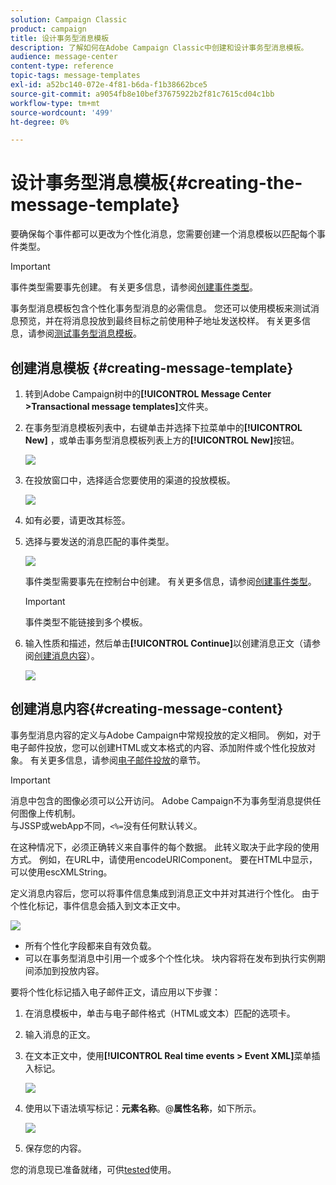```yaml
---
solution: Campaign Classic
product: campaign
title: 设计事务型消息模板
description: 了解如何在Adobe Campaign Classic中创建和设计事务型消息模板。
audience: message-center
content-type: reference
topic-tags: message-templates
exl-id: a52bc140-072e-4f81-b6da-f1b38662bce5
source-git-commit: a9054fb8e10bef37675922b2f81c7615cd04c1bb
workflow-type: tm+mt
source-wordcount: '499'
ht-degree: 0%

---
```


# 设计事务型消息模板{#creating-the-message-template}

要确保每个事件都可以更改为个性化消息，您需要创建一个消息模板以匹配每个事件类型。

>[!IMPORTANT]
>
>事件类型需要事先创建。 有关更多信息，请参阅[创建事件类型](../../message-center/using/creating-event-types.md)。

事务型消息模板包含个性化事务型消息的必需信息。 您还可以使用模板来测试消息预览，并在将消息投放到最终目标之前使用种子地址发送校样。 有关更多信息，请参阅[测试事务型消息模板](../../message-center/using/testing-message-templates.md)。

## 创建消息模板 {#creating-message-template}

1. 转到Adobe Campaign树中的&#x200B;**[!UICONTROL Message Center >Transactional message templates]**&#x200B;文件夹。

1. 在事务型消息模板列表中，右键单击并选择下拉菜单中的&#x200B;**[!UICONTROL New]** ，或单击事务型消息模板列表上方的&#x200B;**[!UICONTROL New]**&#x200B;按钮。

   ![](assets/messagecenter_create_model_001.png)

1. 在投放窗口中，选择适合您要使用的渠道的投放模板。

   ![](assets/messagecenter_create_model_002.png)

1. 如有必要，请更改其标签。

1. 选择与要发送的消息匹配的事件类型。

   ![](assets/messagecenter_create_model_003.png)

   事件类型需要事先在控制台中创建。 有关更多信息，请参阅[创建事件类型](../../message-center/using/creating-event-types.md)。

   >[!IMPORTANT]
   >
   >事件类型不能链接到多个模板。

1. 输入性质和描述，然后单击&#x200B;**[!UICONTROL Continue]**&#x200B;以创建消息正文（请参阅[创建消息内容](#creating-message-content)）。

   ![](assets/messagecenter_create_model_004.png)

## 创建消息内容{#creating-message-content}

事务型消息内容的定义与Adobe Campaign中常规投放的定义相同。 例如，对于电子邮件投放，您可以创建HTML或文本格式的内容、添加附件或个性化投放对象。 有关更多信息，请参阅[电子邮件投放](../../delivery/using/about-email-channel.md)的章节。

>[!IMPORTANT]
>
>消息中包含的图像必须可以公开访问。 Adobe Campaign不为事务型消息提供任何图像上传机制。\
>与JSSP或webApp不同，`<%=`没有任何默认转义。
>
>在这种情况下，必须正确转义来自事件的每个数据。 此转义取决于此字段的使用方式。 例如，在URL中，请使用encodeURIComponent。 要在HTML中显示，可以使用escXMLString。

定义消息内容后，您可以将事件信息集成到消息正文中并对其进行个性化。 由于个性化标记，事件信息会插入到文本正文中。

![](assets/messagecenter_create_content_001.png)

* 所有个性化字段都来自有效负载。
* 可以在事务型消息中引用一个或多个个性化块。 块内容将在发布到执行实例期间添加到投放内容。

要将个性化标记插入电子邮件正文，请应用以下步骤：

1. 在消息模板中，单击与电子邮件格式（HTML或文本）匹配的选项卡。

1. 输入消息的正文。

1. 在文本正文中，使用&#x200B;**[!UICONTROL Real time events > Event XML]**&#x200B;菜单插入标记。

   ![](assets/messagecenter_create_custo_002.png)

1. 使用以下语法填写标记：**元素名称**。@**属性名称**，如下所示。

   ![](assets/messagecenter_create_custo_003.png)

1. 保存您的内容。

您的消息现已准备就绪，可供[tested](../../message-center/using/testing-message-templates.md)使用。
